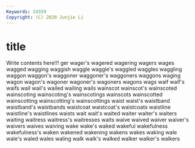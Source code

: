 ```yaml
---
Keywords: 24559
Copyright: (C) 2020 Junjie Li
---
```


# title

Write contents here!!!
ger 
wager's 
wagered 
wagering 
wagers 
wages 
wagged
wagging 
waggish 
waggle 
waggle's 
waggled 
waggles 
waggling 
waggon 
waggon's 
waggoner
waggoner's 
waggoners 
waggons 
waging 
wagon 
wagon's 
wagoner 
wagoner's 
wagoners 
wagons
wags 
waif 
waif's 
waifs 
wail 
wail's 
wailed 
wailing 
wails 
wainscot
wainscot's 
wainscoted 
wainscoting 
wainscoting's 
wainscotings 
wainscots 
wainscotted 
wainscotting 
wainscotting's 
wainscottings
waist 
waist's 
waistband 
waistband's 
waistbands 
waistcoat 
waistcoat's 
waistcoats 
waistline 
waistline's
waistlines 
waists 
wait 
wait's 
waited 
waiter 
waiter's 
waiters 
waiting 
waitress
waitress's 
waitresses 
waits 
waive 
waived 
waiver 
waiver's 
waivers 
waives 
waiving
wake 
wake's 
waked 
wakeful 
wakefulness 
wakefulness's 
waken 
wakened 
wakening 
wakens
wakes 
waking 
wale 
wale's 
waled 
wales 
waling 
walk 
walk's 
walked
walker 
walker's 
walkers 
